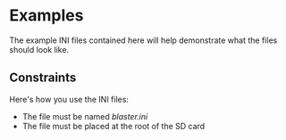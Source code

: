 # Examples
The example INI files contained here will help demonstrate what the files should look like.

## Constraints
Here's how you use the INI files:
- The file must be named _blaster.ini_
- The file must be placed at the root of the SD card